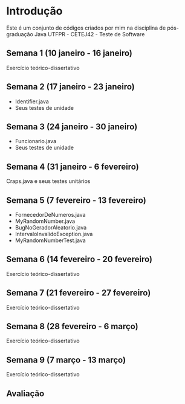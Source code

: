 # Introdução
Este é um conjunto de códigos criados por mim na disciplina de pós-graduação Java UTFPR - CETEJ42 - Teste de Software

## Semana 1 (10 janeiro - 16 janeiro)
Exercício teórico-dissertativo 

## Semana 2 (17 janeiro - 23 janeiro)
- Identifier.java
- Seus testes de unidade

## Semana 3 (24 janeiro - 30 janeiro)
- Funcionario.java
- Seus testes de unidade

## Semana 4 (31 janeiro - 6 fevereiro)
Craps.java e seus testes unitários

## Semana 5 (7 fevereiro - 13 fevereiro) 
- FornecedorDeNumeros.java
- MyRandomNumber.java
- BugNoGeradorAleatorio.java
- IntervaloInvalidoException.java
- MyRandomNumberTest.java

## Semana 6 (14 fevereiro - 20 fevereiro)
Exercício teórico-dissertativo

## Semana 7 (21 fevereiro - 27 fevereiro)
Exercício teórico-dissertativo

## Semana 8 (28 fevereiro - 6 março)
Exercício teórico-dissertativo

## Semana 9 (7 março - 13 março)
Exercício teórico-dissertativo

## Avaliação

